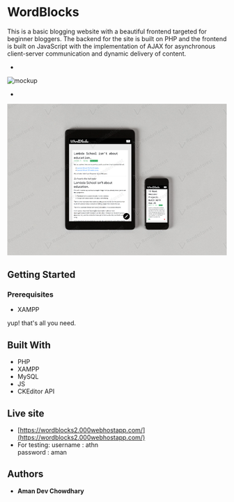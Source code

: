 # WordBlocks
This is a basic blogging website with a beautiful frontend targeted for beginner bloggers. The backend for the site is built on PHP and the frontend is built on JavaScript with the implementation of AJAX for asynchronous client-server communication and dynamic delivery of content. 

*

![mockup](/Screenshots/mockup.png)

* 
![mockup1](/Screenshots/mockup1.jpg)
## Getting Started

### Prerequisites

 * XAMPP
   
yup! that's all you need.

## Built With

* PHP
* XAMPP
* MySQL
* JS
* CKEditor API

## Live site

* [https://wordblocks2.000webhostapp.com/](https://wordblocks2.000webhostapp.com/)
* For testing:
  username : athn\
  password : aman

## Authors

* **Aman Dev Chowdhary**

